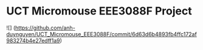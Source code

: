 # UCT Micromouse EEE3088F Project
![] (https://github.com/anh-duynguyen/UCT_Micromouse_EEE3088F/commit/6d63d6b4893fb4ffc172af983274b4e27edff1a9)
